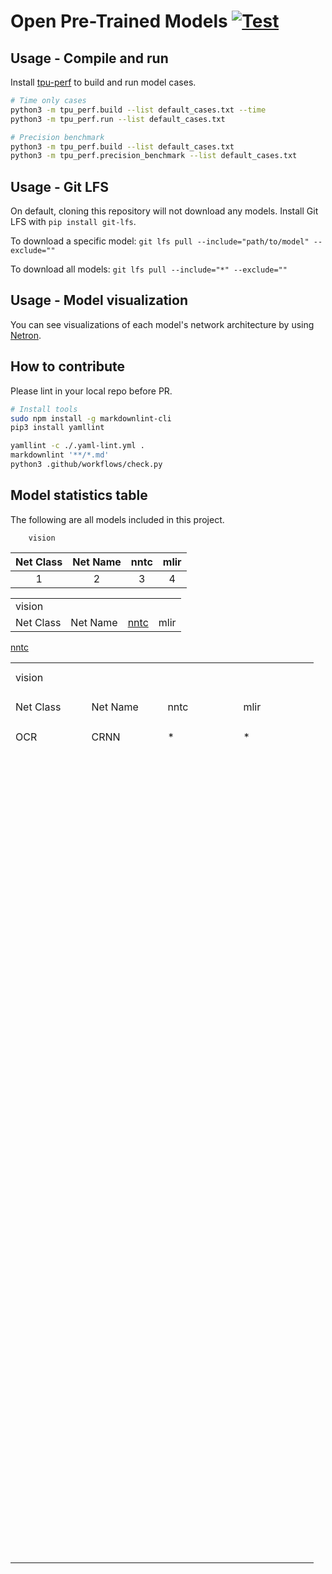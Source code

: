 # Open Pre-Trained Models [![Test](https://github.com/sophgo/model-zoo/actions/workflows/ci.yml/badge.svg?event=schedule)](https://github.com/sophgo/model-zoo/actions/workflows/ci.yml)

## Usage - Compile and run

Install [tpu-perf](https://github.com/sophgo/tpu-perf) to build and run model cases.

```bash
# Time only cases
python3 -m tpu_perf.build --list default_cases.txt --time
python3 -m tpu_perf.run --list default_cases.txt

# Precision benchmark
python3 -m tpu_perf.build --list default_cases.txt
python3 -m tpu_perf.precision_benchmark --list default_cases.txt
```

## Usage - Git LFS

On default, cloning this repository will not download any models. Install
Git LFS with `pip install git-lfs`.

To download a specific model:
`git lfs pull --include="path/to/model" --exclude=""`

To download all models:
`git lfs pull --include="*" --exclude=""`

## Usage - Model visualization

You can see visualizations of each model's network architecture by using [Netron](https://github.com/lutzroeder/Netron).

## How to contribute

Please lint in your local repo before PR.

```bash
# Install tools
sudo npm install -g markdownlint-cli
pip3 install yamllint

yamllint -c ./.yaml-lint.yml .
markdownlint '**/*.md'
python3 .github/workflows/check.py
```

## Model statistics table

 The following are all models included in this project.

        vision
|Net Class|Net Name|nntc|mlir|
|:--:|:--:|:--:|:--:|
|1|2|3|4|

<table>
    <tr>
        <td>vision</td>
    </tr>
    <tr>
        <td>Net Class</td>
        <td>Net Name</td>
        <td><a href="https://www.runoob.com/markdown/md-link.html">nntc </td>
        <td>mlir</td>
    </tr>
</table>

[nntc](https://www.runoob.com/markdown/md-link.html)

<table border=0 cellpadding=0 cellspacing=0 width=484 style='border-collapse:
 collapse;table-layout:fixed;width:364pt'>
 <col width=121 span=4 style='mso-width-source:userset;mso-width-alt:4295;
 width:91pt'>
 <tr height=48 style='mso-height-source:userset;height:36.0pt'>
  <td colspan=4 height=48 class=xl6330422 width=484 style='height:36.0pt;
  width:364pt'>vision</td>
 </tr>
 <tr height=48 style='mso-height-source:userset;height:36.0pt'>
  <td height=48 class=xl6330422 style='height:36.0pt'>Net Class</td>
  <td class=xl6330422>Net Name</td>
  <td class=xl6330422>nntc</td>
  <td class=xl6330422>mlir</td>
 </tr>
 <tr height=48 style='mso-height-source:userset;height:36.0pt'>
  <td height=48 class=xl6330422 style='height:36.0pt'>OCR</td>
  <td class=xl6330422>CRNN</td>
  <td class=xl6330422>*</td>
  <td class=xl6330422>*</td>
 </tr>
 <tr height=48 style='mso-height-source:userset;height:36.0pt'>
  <td height=48 class=xl1530422 style='height:36.0pt'></td>
  <td class=xl1530422></td>
  <td class=xl1530422></td>
  <td class=xl1530422></td>
 </tr>
 <tr height=48 style='mso-height-source:userset;height:36.0pt'>
  <td height=48 class=xl1530422 style='height:36.0pt'></td>
  <td class=xl1530422></td>
  <td class=xl1530422></td>
  <td class=xl1530422></td>
 </tr>
 <tr height=48 style='mso-height-source:userset;height:36.0pt'>
  <td height=48 class=xl1530422 style='height:36.0pt'></td>
  <td class=xl1530422></td>
  <td class=xl1530422></td>
  <td class=xl1530422></td>
 </tr>
 <tr height=48 style='mso-height-source:userset;height:36.0pt'>
  <td height=48 class=xl1530422 style='height:36.0pt'></td>
  <td class=xl1530422></td>
  <td class=xl1530422></td>
  <td class=xl1530422></td>
 </tr>
 <tr height=48 style='mso-height-source:userset;height:36.0pt'>
  <td height=48 class=xl1530422 style='height:36.0pt'></td>
  <td class=xl1530422></td>
  <td class=xl1530422></td>
  <td class=xl1530422></td>
 </tr>
 <tr height=48 style='mso-height-source:userset;height:36.0pt'>
  <td height=48 class=xl1530422 style='height:36.0pt'></td>
  <td class=xl1530422></td>
  <td class=xl1530422></td>
  <td class=xl1530422></td>
 </tr>
 <tr height=48 style='mso-height-source:userset;height:36.0pt'>
  <td height=48 class=xl1530422 style='height:36.0pt'></td>
  <td class=xl1530422></td>
  <td class=xl1530422></td>
  <td class=xl1530422></td>
 </tr>
 <tr height=48 style='mso-height-source:userset;height:36.0pt'>
  <td height=48 class=xl1530422 style='height:36.0pt'></td>
  <td class=xl1530422></td>
  <td class=xl1530422></td>
  <td class=xl1530422></td>
 </tr>
 <tr height=48 style='mso-height-source:userset;height:36.0pt'>
  <td height=48 class=xl1530422 style='height:36.0pt'></td>
  <td class=xl1530422></td>
  <td class=xl1530422></td>
  <td class=xl1530422></td>
 </tr>
 <tr height=48 style='mso-height-source:userset;height:36.0pt'>
  <td height=48 class=xl1530422 style='height:36.0pt'></td>
  <td class=xl1530422></td>
  <td class=xl1530422></td>
  <td class=xl1530422></td>
 </tr>
 <tr height=48 style='mso-height-source:userset;height:36.0pt'>
  <td height=48 class=xl1530422 style='height:36.0pt'></td>
  <td class=xl1530422></td>
  <td class=xl1530422></td>
  <td class=xl1530422></td>
 </tr>
 <tr height=48 style='mso-height-source:userset;height:36.0pt'>
  <td height=48 class=xl1530422 style='height:36.0pt'></td>
  <td class=xl1530422></td>
  <td class=xl1530422></td>
  <td class=xl1530422></td>
 </tr>
 <tr height=48 style='mso-height-source:userset;height:36.0pt'>
  <td height=48 class=xl1530422 style='height:36.0pt'></td>
  <td class=xl1530422></td>
  <td class=xl1530422></td>
  <td class=xl1530422></td>
 </tr>
 <tr height=48 style='mso-height-source:userset;height:36.0pt'>
  <td height=48 class=xl1530422 style='height:36.0pt'></td>
  <td class=xl1530422></td>
  <td class=xl1530422></td>
  <td class=xl1530422></td>
 </tr>
 <tr height=48 style='mso-height-source:userset;height:36.0pt'>
  <td height=48 class=xl1530422 style='height:36.0pt'></td>
  <td class=xl1530422></td>
  <td class=xl1530422></td>
  <td class=xl1530422></td>
 </tr>
 <tr height=48 style='mso-height-source:userset;height:36.0pt'>
  <td height=48 class=xl1530422 style='height:36.0pt'></td>
  <td class=xl1530422></td>
  <td class=xl1530422></td>
  <td class=xl1530422></td>
 </tr>
 <tr height=48 style='mso-height-source:userset;height:36.0pt'>
  <td height=48 class=xl1530422 style='height:36.0pt'></td>
  <td class=xl1530422></td>
  <td class=xl1530422></td>
  <td class=xl1530422></td>
 </tr>
 <tr height=48 style='mso-height-source:userset;height:36.0pt'>
  <td height=48 class=xl1530422 style='height:36.0pt'></td>
  <td class=xl1530422></td>
  <td class=xl1530422></td>
  <td class=xl1530422></td>
 </tr>
 <tr height=48 style='mso-height-source:userset;height:36.0pt'>
  <td height=48 class=xl1530422 style='height:36.0pt'></td>
  <td class=xl1530422></td>
  <td class=xl1530422></td>
  <td class=xl1530422></td>
 </tr>
 <tr height=48 style='mso-height-source:userset;height:36.0pt'>
  <td height=48 class=xl1530422 style='height:36.0pt'></td>
  <td class=xl1530422></td>
  <td class=xl1530422></td>
  <td class=xl1530422></td>
 </tr>
 <tr height=48 style='mso-height-source:userset;height:36.0pt'>
  <td height=48 class=xl1530422 style='height:36.0pt'></td>
  <td class=xl1530422></td>
  <td class=xl1530422></td>
  <td class=xl1530422></td>
 </tr>
 <tr height=48 style='mso-height-source:userset;height:36.0pt'>
  <td height=48 class=xl1530422 style='height:36.0pt'></td>
  <td class=xl1530422></td>
  <td class=xl1530422></td>
  <td class=xl1530422></td>
 </tr>
 <tr height=48 style='mso-height-source:userset;height:36.0pt'>
  <td height=48 class=xl1530422 style='height:36.0pt'></td>
  <td class=xl1530422></td>
  <td class=xl1530422></td>
  <td class=xl1530422></td>
 </tr>
 <tr height=48 style='mso-height-source:userset;height:36.0pt'>
  <td height=48 class=xl1530422 style='height:36.0pt'></td>
  <td class=xl1530422></td>
  <td class=xl1530422></td>
  <td class=xl1530422></td>
 </tr>
 <tr height=48 style='mso-height-source:userset;height:36.0pt'>
  <td height=48 class=xl1530422 style='height:36.0pt'></td>
  <td class=xl1530422></td>
  <td class=xl1530422></td>
  <td class=xl1530422></td>
 </tr>
 <tr height=48 style='mso-height-source:userset;height:36.0pt'>
  <td height=48 class=xl1530422 style='height:36.0pt'></td>
  <td class=xl1530422></td>
  <td class=xl1530422></td>
  <td class=xl1530422></td>
 </tr>
 <tr height=48 style='mso-height-source:userset;height:36.0pt'>
  <td height=48 class=xl1530422 style='height:36.0pt'></td>
  <td class=xl1530422></td>
  <td class=xl1530422></td>
  <td class=xl1530422></td>
 </tr>
 <![if supportMisalignedColumns]>
 <tr height=0 style='display:none'>
  <td width=121 style='width:91pt'></td>
  <td width=121 style='width:91pt'></td>
  <td width=121 style='width:91pt'></td>
  <td width=121 style='width:91pt'></td>
 </tr>
 <![endif]>
</table>












